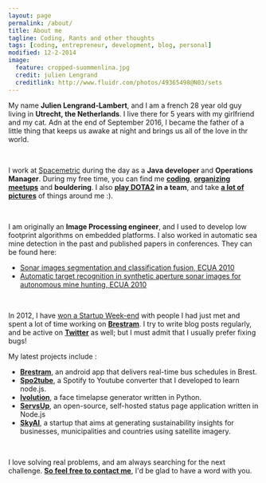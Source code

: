 ```yaml
---
layout: page
permalink: /about/
title: About me
tagline: Coding, Rants and other thoughts
tags: [coding, entrepreneur, development, blog, personal]
modified: 12-2-2014
image:
  feature: cropped-suommenlina.jpg
  credit: julien Lengrand
  creditlink: http://www.fluidr.com/photos/49365498@N03/sets
---
```


My name **Julien Lengrand-Lambert**, and I am a french 28 year old guy living in **Utrecht, the Netherlands**. I live there for 5 years with my girlfriend and my cat. Adn at the end of September 2016, I became the father of a little thing that keeps us awake at night and brings us all of the love in thr world.


<br>


I work at [Spacemetric](http://www.spacemetric.se) during the day as a **Java developer** and **Operations Manager**. During my free time, you can find me **[coding](https://github.com/jlengrand)**, **[organizing meetups](http://www.meetup.com/Saturday-Morning-Coding-Utrecht/)** and **bouldering**. I also **[play DOTA2](http://dotabuff.com/teams/1132289) in a team**, and take **[a lot of pictures](http://www.fluidr.com/photos/49365498@N03/sets)** of things around me :).


<br>


I am originally an **Image Processing engineer**, and I used to develop low footprint algorithms on embedded platforms. I also worked in automatic sea mine detection in the past and published papers in conferences.
They can be found here:

- [Sonar images segmentation and classification fusion, ECUA 2010](https://drive.google.com/open?id=0B4bXocpgiAyxMmxoelY4Y0Vpdm8)
- [Automatic target recognition in synthetic aperture sonar images for autonomous mine hunting, ECUA 2010](https://drive.google.com/open?id=0B4bXocpgiAyxY1I3d2lIR2tvSHc)


<br>


In 2012, I have [won a Startup Week-end](http://www.lengrand.fr/2012/12/how-we-won-our-first-startup-weekend/) with people I had just met and spent a lot of time working on **[Brestram](https://play.google.com/store/apps/details?id=fr.lengrand.brestram&hl=en)**.
I try to write blog posts regularly, and be active on **[Twitter](https://twitter.com/jlengrand)** as well; but I must admit that I usually prefer fixing bugs!


My latest projects include :


- **[Brestram](https://play.google.com/store/apps/details?id=fr.lengrand.brestram&hl=en)**, an android app that delivers real-time bus schedules in Brest.
- **[Spo2tube](http://spo2tu.be/)**, a Spotify to Youtube converter that I developed to learn node.js.
- **[Ivolution](http://jlengrand.github.io/Ivolution/)**, a face timelapse generator written in Python.
- **[ServsUp](http://servsup.co/)**, an open-source, self-hosted status page application written in Node.js
- **[SkyAI](http://skyai.io/)**, a startup that aims at generating sustainability insights for businesses, municipalities and countries using satellite imagery.

<br>


I love solving real problems, and am always searching for the next challenge. **[So feel free to contact me](mailto:julien@lengrand.fr)**, I'd be glad to have a word with you.
